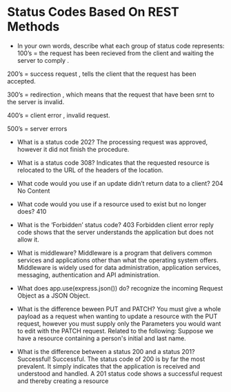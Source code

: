 # Status Codes Based On REST Methods


* In your own words, describe what each group of status code represents:
100’s = the request has been recieved from the client and waiting the server to comply .

200’s = success request , tells the client that the request has been accepted.


300’s = redirection , which means that the request that have been srnt to the server is invalid.


400’s = client error , invalid request.


500’s = server errors



* What is a status code 202?
The processing request was approved, however it did not finish the procedure.



* What is a status code 308?
Indicates that the requested resource is relocated to the URL of the headers of the location.


* What code would you use if an update didn’t return data to a client? 204 No Content 


* What code would you use if a resource used to exist but no longer does?
410


* What is the ‘Forbidden’ status code?
403 Forbidden client error reply code shows that the server understands the application but does not allow it.


* What is middleware?
Middleware is a program that delivers common services and applications other than what the operating system offers. Middleware is widely used for data administration, application services, messaging, authentication and API administration.


* What does app.use(express.json()) do?
 recognize the incoming Request Object as a JSON Object.


* What is the difference beween PUT and PATCH?
You must give a whole payload as a request when wanting to update a resource with the PUT request, however you must supply only the Parameters you would want to edit with the PATCH request. Related to the following: Suppose we have a resource containing a person's initial and last name.


* What is the difference between a status 200 and a status 201?
Successful! Successful. The status code of 200 is by far the most prevalent. It simply indicates that the application is received and understood and handled. A 201 status code shows a successful request and thereby creating a resource